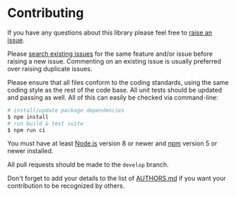 # Contributing

If you have any questions about this library please feel free to
[raise an issue](https://github.com/NotNinja/convert-svg-to-png/issues/new).

Please [search existing issues](https://github.com/NotNinja/convert-svg-to-png/issues) for the same feature and/or issue
before raising a new issue. Commenting on an existing issue is usually preferred over raising duplicate issues.

Please ensure that all files conform to the coding standards, using the same coding style as the rest of the code base.
All unit tests should be updated and passing as well. All of this can easily be checked via command-line:

``` bash
# install/update package dependencies
$ npm install
# run build & test suite
$ npm run ci
```

You must have at least [Node.js](https://nodejs.org) version 8 or newer and [npm](https://npmjs.com) version 5 or newer
installed.

All pull requests should be made to the `develop` branch.

Don't forget to add your details to the list of
[AUTHORS.md](https://github.com/NotNinja/convert-svg-to-png/blob/master/AUTHORS.md) if you want your contribution to be
recognized by others.
